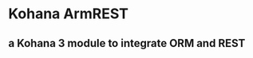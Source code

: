 Kohana ArmREST
===============
a Kohana 3 module to integrate ORM and REST
-------------------------------------------